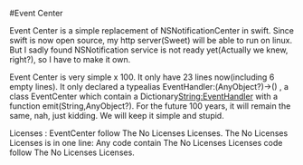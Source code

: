 #Event Center

Event Center is a simple replacement of NSNotificationCenter in swift.
Since swift is now open source, my http server(Sweet) will be able to run on linux. But I sadly found NSNotification service is not ready yet(Actually we knew, right?), so I have to make it own.

Event Center is very simple x 100. It only have 23 lines now(including 6 empty lines). It only declared a typealias EventHandler:(AnyObject?)->() , a class EventCenter which contain a Dictionary<String:EventHandler> with a function emit(String,AnyObject?). For the future 100 years, it will remain the same, nah, just kidding. We will keep it simple and stupid.


Licenses : EventCenter follow The No Licenses Licenses.
The No Licenses Licenses is in one line: Any code contain The No Licenses Licenses code follow The No Licenses Licenses.
